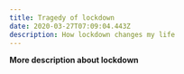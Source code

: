```yaml
---
title: Tragedy of lockdown
date: 2020-03-27T07:09:04.443Z
description: How lockdown changes my life
---
```

**More description about lockdown**